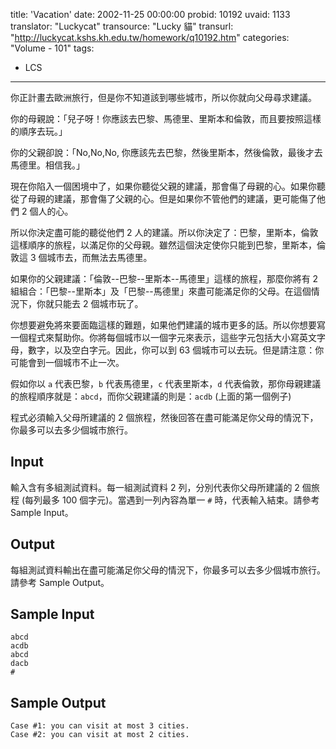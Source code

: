 title: 'Vacation'
date: 2002-11-25 00:00:00
probid: 10192
uvaid: 1133
translator: "Luckycat"
transource: "Lucky 貓"
transurl: "http://luckycat.kshs.kh.edu.tw/homework/q10192.htm"
categories: "Volume - 101"
tags:
- LCS
---

你正計畫去歐洲旅行，但是你不知道該到哪些城市，所以你就向父母尋求建議。

你的母親說：「兒子呀！你應該去巴黎、馬德里、里斯本和倫敦，而且要按照這樣的順序去玩。」

你的父親卻說：「No,No,No, 你應該先去巴黎，然後里斯本，然後倫敦，最後才去馬德里。相信我。」

現在你陷入一個困境中了，如果你聽從父親的建議，那會傷了母親的心。如果你聽從了母親的建議，那會傷了父親的心。但是如果你不管他們的建議，更可能傷了他們 2 個人的心。

所以你決定盡可能的聽從他們 2 人的建議。所以你決定了：巴黎，里斯本，倫敦這樣順序的旅程，以滿足你的父母親。雖然這個決定使你只能到巴黎，里斯本，倫敦這 3 個城市去，而無法去馬德里。

如果你的父親建議：「倫敦--巴黎--里斯本--馬德里」這樣的旅程，那麼你將有 2 組組合：「巴黎--里斯本」及「巴黎--馬德里」來盡可能滿足你的父母。在這個情況下，你就只能去 2 個城市玩了。

你想要避免將來要面臨這樣的難題，如果他們建議的城市更多的話。所以你想要寫一個程式來幫助你。你將每個城市以一個字元來表示，這些字元包括大小寫英文字母，數字，以及空白字元。因此，你可以到 63 個城市可以去玩。但是請注意：你可能會到一個城市不止一次。

假如你以 `a` 代表巴黎，`b` 代表馬德里，`c` 代表里斯本，`d` 代表倫敦，那你母親建議的旅程順序就是：`abcd`，而你父親建議的則是：`acdb` (上面的第一個例子)

程式必須輸入父母所建議的 2 個旅程，然後回答在盡可能滿足你父母的情況下，你最多可以去多少個城市旅行。

## Input ##

輸入含有多組測試資料。每一組測試資料 2 列，分別代表你父母所建議的 2 個旅程 (每列最多 100 個字元)。當遇到一列內容為單一 `#` 時，代表輸入結束。請參考 Sample Input。

## Output ##

每組測試資料輸出在盡可能滿足你父母的情況下，你最多可以去多少個城市旅行。請參考 Sample Output。

## Sample Input ##

	abcd
	acdb
	abcd
	dacb
	#

## Sample Output ##

	Case #1: you can visit at most 3 cities.
	Case #2: you can visit at most 2 cities.